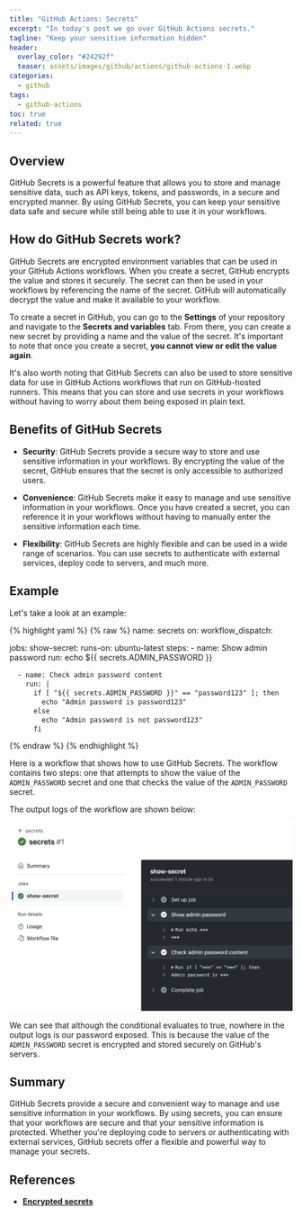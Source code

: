 ```yaml
---
title: "GitHub Actions: Secrets"
excerpt: "In today's post we go over GitHub Actions secrets."
tagline: "Keep your sensitive information hidden"
header:
  overlay_color: "#24292f"
  teaser: assets/images/github/actions/github-actions-1.webp
categories:
  - github
tags:
  - github-actions
toc: true
related: true
---
```


## Overview

GitHub Secrets is a powerful feature that allows you to store and manage sensitive data, such as API keys, tokens, and passwords, in a secure and encrypted manner. By using GitHub Secrets, you can keep your sensitive data safe and secure while still being able to use it in your workflows.

## How do GitHub Secrets work?

GitHub Secrets are encrypted environment variables that can be used in your GitHub Actions workflows. When you create a secret, GitHub encrypts the value and stores it securely. The secret can then be used in your workflows by referencing the name of the secret. GitHub will automatically decrypt the value and make it available to your workflow.

To create a secret in GitHub, you can go to the **Settings** of your repository and navigate to the **Secrets and variables** tab. From there, you can create a new secret by providing a name and the value of the secret. It's important to note that once you create a secret, **you cannot view or edit the value again**.

It's also worth noting that GitHub Secrets can also be used to store sensitive data for use in GitHub Actions workflows that run on GitHub-hosted runners. This means that you can store and use secrets in your workflows without having to worry about them being exposed in plain text.

## Benefits of GitHub Secrets

- **Security**: GitHub Secrets provide a secure way to store and use sensitive information in your workflows. By encrypting the value of the secret, GitHub ensures that the secret is only accessible to authorized users.

- **Convenience**: GitHub Secrets make it easy to manage and use sensitive information in your workflows. Once you have created a secret, you can reference it in your workflows without having to manually enter the sensitive information each time.

- **Flexibility**: GitHub Secrets are highly flexible and can be used in a wide range of scenarios. You can use secrets to authenticate with external services, deploy code to servers, and much more.

## Example

Let's take a look at an example:

{% highlight yaml %}
{% raw %}
name: secrets
on:
  workflow_dispatch:

jobs:
  show-secret:
    runs-on: ubuntu-latest
    steps:
      - name: Show admin password
        run: echo ${{ secrets.ADMIN_PASSWORD }}

      - name: Check admin password content
        run: |
          if [ "${{ secrets.ADMIN_PASSWORD }}" == "password123" ]; then
            echo "Admin password is password123"
          else
            echo "Admin password is not password123"
          fi
{% endraw %}
{% endhighlight %}

Here is a workflow that shows how to use GitHub Secrets. The workflow contains two steps: one that attempts to show the value of the `ADMIN_PASSWORD` secret and one that checks the value of the `ADMIN_PASSWORD` secret.

The output logs of the workflow are shown below:

![secrets](/assets/images/github/actions/secrets.webp)

We can see that although the conditional evaluates to true, nowhere in the output logs is our password exposed. This is because the value of the `ADMIN_PASSWORD` secret is encrypted and stored securely on GitHub's servers.

## Summary

GitHub Secrets provide a secure and convenient way to manage and use sensitive information in your workflows. By using secrets, you can ensure that your workflows are secure and that your
sensitive information is protected. Whether you're deploying code to servers or authenticating with external services, GitHub secrets offer a flexible and powerful way to manage your secrets.

## References

- [**Encrypted secrets**](https://docs.github.com/en/actions/security-guides/encrypted-secrets)

